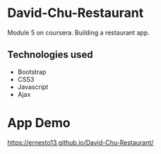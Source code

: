 # David-Chu-Restaurant
Module 5 on coursera. 
Building a restaurant app.

## Technologies used
* Bootstrap
* CSS3
* Javascript
* Ajax

# App Demo
https://ernesto13.github.io/David-Chu-Restaurant/

